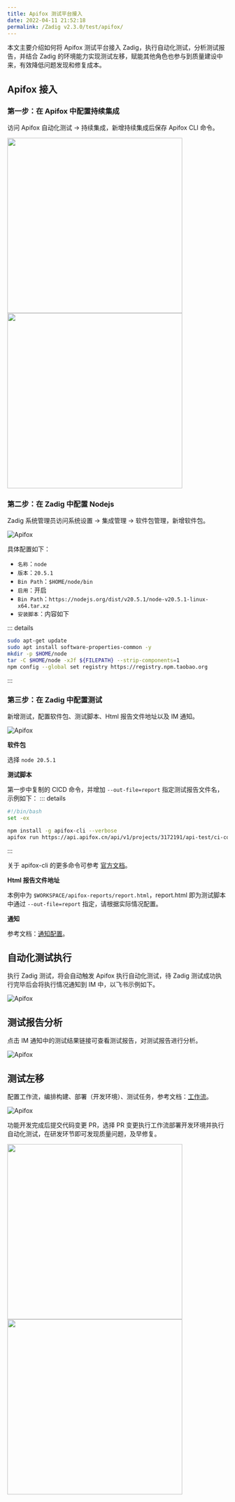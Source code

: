 ```yaml
---
title: Apifox 测试平台接入
date: 2022-04-11 21:52:18
permalink: /Zadig v2.3.0/test/apifox/
---
```


本文主要介绍如何将 Apifox 测试平台接入 Zadig，执行自动化测试，分析测试报告，并结合 Zadig 的环境能力实现测试左移，赋能其他角色也参与到质量建设中来，有效降低问题发现和修复成本。

## Apifox 接入

### 第一步：在 Apifox 中配置持续集成

访问 Apifox 自动化测试 -> 持续集成，新增持续集成后保存 Apifox CLI 命令。

<img src="../../../../_images/apifox_demo_1.png" width="400">
<img src="../../../../_images/apifox_demo_2.png" width="400">

### 第二步：在 Zadig 中配置 Nodejs

Zadig 系统管理员访问系统设置 -> 集成管理 -> 软件包管理，新增软件包。

![Apifox](../../../../_images/add_node_for_testdemo.png)

具体配置如下：
- `名称`：`node`
- `版本`：`20.5.1`
- `Bin Path`：`$HOME/node/bin`
- `启用`：开启
- `Bin Path`：`https://nodejs.org/dist/v20.5.1/node-v20.5.1-linux-x64.tar.xz`
- `安装脚本`：内容如下

::: details
``` bash
sudo apt-get update
sudo apt install software-properties-common -y
mkdir -p $HOME/node 
tar -C $HOME/node -xJf ${FILEPATH} --strip-components=1 
npm config --global set registry https://registry.npm.taobao.org
```
:::

### 第三步：在 Zadig 中配置测试

新增测试，配置软件包、测试脚本、Html 报告文件地址以及 IM 通知。

![Apifox](../../../../_images/apifox_demo_3.png)

**软件包**

选择 `node 20.5.1`

**测试脚本**

第一步中复制的 CICD 命令，并增加 `--out-file=report` 指定测试报告文件名，示例如下：
::: details
``` bash
#!/bin/bash
set -ex

npm install -g apifox-cli --verbose
apifox run https://api.apifox.cn/api/v1/projects/3172191/api-test/ci-config/373357/detail?token=xcOv********pbMj_H -r html --out-file report
```
:::

关于 apifox-cli 的更多命令可参考 [官方文档](https://apifox.com/help/automated-testing/executing-test/apifox-cli#%25E5%2591%25BD%25E4%25BB%25A4%25E9%2580%2589%25E9%25A1%25B9)。

**Html 报告文件地址**

本例中为 `$WORKSPACE/apifox-reports/report.html`，report.html 即为测试脚本中通过 `--out-file=report` 指定，请根据实际情况配置。

**通知**

参考文档：[通知配置](/Zadig%20v2.3.0/project/test/#通知配置)。

## 自动化测试执行

执行 Zadig 测试，将会自动触发 Apifox 执行自动化测试，待 Zadig 测试成功执行完毕后会将执行情况通知到 IM 中，以飞书示例如下。

![Apifox](../../../../_images/apifox_im_demo.png)

## 测试报告分析

点击 IM 通知中的测试结果链接可查看测试报告，对测试报告进行分析。

![Apifox](../../../../_images/apifox_im_demo_2.png)

## 测试左移

配置工作流，编排构建、部署（开发环境）、测试任务，参考文档：[工作流](/Zadig%20v2.3.0/project/common-workflow/)。

![Apifox](../../../../_images/apifox_left_test_demo.png)

功能开发完成后提交代码变更 PR，选择 PR 变更执行工作流部署开发环境并执行自动化测试，在研发环节即可发现质量问题，及早修复。

<img src="../../../../_images/apifox_left_test_demo_1.png" width="400">
<img src="../../../../_images/apifox_left_test_demo_2.png" width="400">
